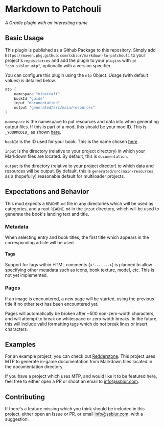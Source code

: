 # Markdown to Patchouli

*A Gradle plugin with an interesting name*

## Basic Usage

This plugin is published as a Github Package to this repository.
Simply add `https://maven.pkg.github.com/ssblur/markdown-to-patchouli`
to your project's `repositories` and add the plugin to your `plugins` with
`id "com.ssblur.mtp"`, optionally with a version specifier.

You can configure this plugin using the `mtp` Object. 
Usage (with default values) is detailed below.

```kts
mtp {
    namespace "minecraft"
    bookId "guide"
    input "documentation"
    output "generated/src/main/resources"
}
```

`namespace` is the namespace to put resources and data into when 
generating output files. If this is part of a mod, this should be 
your mod ID. This is `_YOURMODID_` as shown 
[here](https://vazkiimods.github.io/Patchouli/docs/patchouli-basics/getting-started#1-locate-your-patchouli_books-directory).

`bookId` is the ID used for your book. This is the name chosen
[here](https://vazkiimods.github.io/Patchouli/docs/patchouli-basics/getting-started#2-create-your-folder-structure).

`input` is the directory (relative to your project directory) in which
your Markdown files are located. By default, this is `documentation`.

`output` is the directory (relative to your project director) to which 
data and resources will be output. 
By default, this is `generated/src/main/resources`, as a (hopefully)
reasonable default for multiloader projects.

## Expectations and Behavior

This mod expects a `README.md` file in any directories which will be used
as categories, and a root `README.md` in the `input` directory, which will
be used to generate the book's landing text and title.

### Metadata

When selecting entry and book titles, the first title which appears in the 
corresponding article will be used.

#### Tags

Support for tags within HTML comments (`<!--- --->`) is planned to allow 
specifying other metadata such as icons, book texture, model, etc.
This is not yet implemented.

### Pages

If an image is encountered, a new page will be started, using the previous
title if no other text has been encountered yet.

Pages will automatically be broken after ~500 non-zero-width characters, 
and will attempt to break on whitespace or zero-width breaks.
In the future, this will include valid formatting tags which do not 
break lines or insert characters.

## Examples

For an example project, you can check out 
[Redderstone](https://github.com/ssblur/redderstone).
This project uses MTP to generate in-game documentation from Markdown files
located in the documentation directory.

If you have a project which uses MTP, and would like it to be featured here,
feel free to either open a PR or shoot an email to 
[info@ssblur.com](mailto:info@ssblur.com).

## Contributing

If there's a feature missing which you think should be included in this 
project, either open an Issue or PR, or email
[info@ssblur.com](mailto:info@ssblur.com).
with a suggestion.